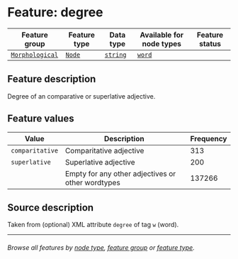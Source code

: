 # Feature: degree

Feature group | Feature type | Data type | Available for node types | Feature status
---  | --- | --- | --- | ---
[`Morphological`](featuresbygroup.md#morphological-features) | [`Node`](featuresbyfeaturetype.md#node-features) | [`string`](featuresbydatatype.md#string-datatype)  | [`word`](featuresbynodetype.md#word-nodes)

## Feature description

Degree of an comparative or superlative adjective.

## Feature values

Value | Description | Frequency
--- | --- | ---
`comparitative` | Comparitative adjective | 313
`superlative` | Superlative adjective | 200
` ` | Empty for any other adjectives or other wordtypes | 137266

## Source description

Taken from (optional) XML attribute `degree` of tag `w` (word).

---
###### *Browse all features by [node type](featuresbynodetype.md#readme), [feature group](featuresbygroup.md#readme) or [feature type](featuresbyfeaturetype.md#readme).*
